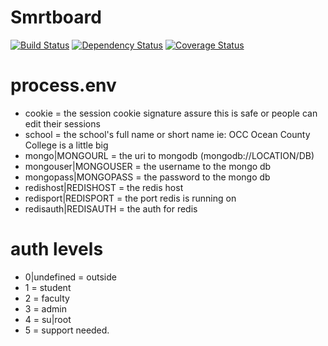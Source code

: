 Smrtboard
=======

[![Build Status](https://magnum.travis-ci.com/gabeio/smrtboard.svg?token=8ysSVLsN3qoWuWWmeBwM&branch=develop)](https://magnum.travis-ci.com/gabeio/smrtboard)
[![Dependency Status](https://gemnasium.com/20669af5ef14f415a6403154eba8562b.svg)](https://gemnasium.com/gabeio/smrtboard)
[![Coverage Status](https://coveralls.io/repos/gabeio/smrtboard/badge.svg?branch=develop)](https://coveralls.io/r/gabeio/smrtboard?branch=develop)

process.env
===========
- cookie = the session cookie signature assure this is safe or people can edit their sessions
- school = the school's full name or short name ie: OCC Ocean County College is a little big
- mongo|MONGOURL = the uri to mongodb (mongodb://LOCATION/DB)
- mongouser|MONGOUSER = the username to the mongo db
- mongopass|MONGOPASS = the password to the mongo db
- redishost|REDISHOST = the redis host
- redisport|REDISPORT = the port redis is running on
- redisauth|REDISAUTH = the auth for redis

auth levels
===========
- 0|undefined = outside
- 1 = student
- 2 = faculty
- 3 = admin
- 4 = su|root
- 5 = support needed.
